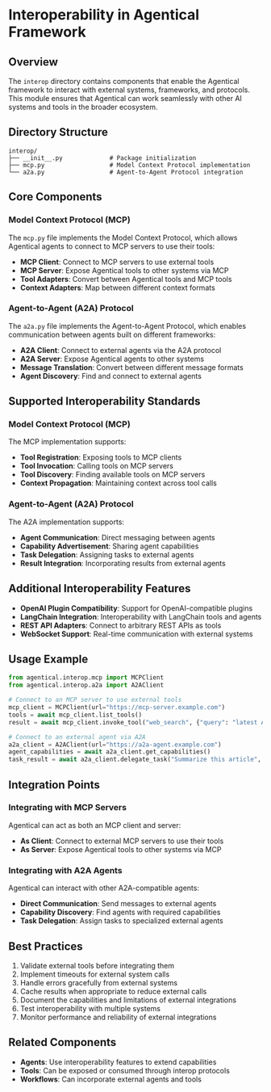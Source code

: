 # Interoperability in Agentical Framework

## Overview

The `interop` directory contains components that enable the Agentical framework to interact with external systems, frameworks, and protocols. This module ensures that Agentical can work seamlessly with other AI systems and tools in the broader ecosystem.

## Directory Structure

```
interop/
├── __init__.py             # Package initialization
├── mcp.py                  # Model Context Protocol implementation
└── a2a.py                  # Agent-to-Agent Protocol integration
```

## Core Components

### Model Context Protocol (MCP)

The `mcp.py` file implements the Model Context Protocol, which allows Agentical agents to connect to MCP servers to use their tools:

- **MCP Client**: Connect to MCP servers to use external tools
- **MCP Server**: Expose Agentical tools to other systems via MCP
- **Tool Adapters**: Convert between Agentical tools and MCP tools
- **Context Adapters**: Map between different context formats

### Agent-to-Agent (A2A) Protocol

The `a2a.py` file implements the Agent-to-Agent Protocol, which enables communication between agents built on different frameworks:

- **A2A Client**: Connect to external agents via the A2A protocol
- **A2A Server**: Expose Agentical agents to other systems
- **Message Translation**: Convert between different message formats
- **Agent Discovery**: Find and connect to external agents

## Supported Interoperability Standards

### Model Context Protocol (MCP)

The MCP implementation supports:

- **Tool Registration**: Exposing tools to MCP clients
- **Tool Invocation**: Calling tools on MCP servers
- **Tool Discovery**: Finding available tools on MCP servers
- **Context Propagation**: Maintaining context across tool calls

### Agent-to-Agent (A2A) Protocol

The A2A implementation supports:

- **Agent Communication**: Direct messaging between agents
- **Capability Advertisement**: Sharing agent capabilities
- **Task Delegation**: Assigning tasks to external agents
- **Result Integration**: Incorporating results from external agents

## Additional Interoperability Features

- **OpenAI Plugin Compatibility**: Support for OpenAI-compatible plugins
- **LangChain Integration**: Interoperability with LangChain tools and agents
- **REST API Adapters**: Connect to arbitrary REST APIs as tools
- **WebSocket Support**: Real-time communication with external systems

## Usage Example

```python
from agentical.interop.mcp import MCPClient
from agentical.interop.a2a import A2AClient

# Connect to an MCP server to use external tools
mcp_client = MCPClient(url="https://mcp-server.example.com")
tools = await mcp_client.list_tools()
result = await mcp_client.invoke_tool("web_search", {"query": "latest AI research"})

# Connect to an external agent via A2A
a2a_client = A2AClient(url="https://a2a-agent.example.com")
agent_capabilities = await a2a_client.get_capabilities()
task_result = await a2a_client.delegate_task("Summarize this article", {"url": "https://example.com/article"})
```

## Integration Points

### Integrating with MCP Servers

Agentical can act as both an MCP client and server:

- **As Client**: Connect to external MCP servers to use their tools
- **As Server**: Expose Agentical tools to other systems via MCP

### Integrating with A2A Agents

Agentical can interact with other A2A-compatible agents:

- **Direct Communication**: Send messages to external agents
- **Capability Discovery**: Find agents with required capabilities
- **Task Delegation**: Assign tasks to specialized external agents

## Best Practices

1. Validate external tools before integrating them
2. Implement timeouts for external system calls
3. Handle errors gracefully from external systems
4. Cache results when appropriate to reduce external calls
5. Document the capabilities and limitations of external integrations
6. Test interoperability with multiple systems
7. Monitor performance and reliability of external integrations

## Related Components

- **Agents**: Use interoperability features to extend capabilities
- **Tools**: Can be exposed or consumed through interop protocols
- **Workflows**: Can incorporate external agents and tools